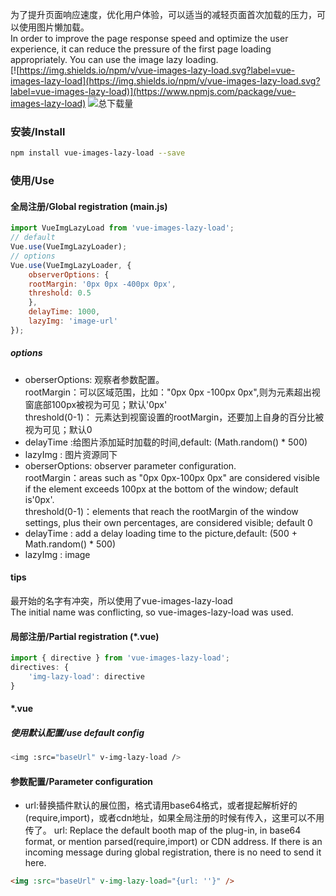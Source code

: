 为了提升页面响应速度，优化用户体验，可以适当的减轻页面首次加载的压力，可以使用图片懒加载。  
In order to improve the page response speed and optimize the user experience, it can reduce the pressure of the first page loading appropriately. You can use the image lazy loading.
</br>
[![https://img.shields.io/npm/v/vue-images-lazy-load.svg?label=vue-images-lazy-load](https://img.shields.io/npm/v/vue-images-lazy-load.svg?label=vue-images-lazy-load)](https://www.npmjs.com/package/vue-images-lazy-load)  ![总下载量](https://img.shields.io/npm/dt/vue-images-lazy-load.svg)
    
### 安装/Install
```bash
npm install vue-images-lazy-load --save
```
### 使用/Use
#### 全局注册/Global registration (main.js)
```javascript
import VueImgLazyLoad from 'vue-images-lazy-load';
// default
Vue.use(VueImgLazyLoader);
// options
Vue.use(VueImgLazyLoader, {
    observerOptions: {
	rootMargin: '0px 0px -400px 0px',
	threshold: 0.5
    },
    delayTime: 1000,
    lazyImg: 'image-url'
});
```
##### options
* oberserOptions: 观察者参数配置。  
rootMargin：可以区域范围，比如："0px 0px -100px 0px",则为元素超出视窗底部100px被视为可见；默认'0px'  
threshold(0-1)： 元素达到视窗设置的rootMargin，还要加上自身的百分比被视为可见；默认0  
* delayTime :给图片添加延时加载的时间,default: (Math.random() * 500)
* lazyImg : 图片资源同下
* oberserOptions: observer parameter configuration.  
rootMargin：areas such as "0px 0px-100px 0px" are considered visible if the element exceeds 100px at the bottom of the window; default is'0px'.   
threshold(0-1)：elements that reach the rootMargin of the window settings, plus their own percentages, are considered visible; default 0  
* delayTime : add a delay loading time to the picture,default: (500 + Math.random() * 500)
* lazyImg : image
#### tips
最开始的名字有冲突，所以使用了vue-images-lazy-load  
The initial name was conflicting, so vue-images-lazy-load was used.  
#### 局部注册/Partial registration (*.vue)
```javascript
import { directive } from 'vue-images-lazy-load';
directives: {
    'img-lazy-load': directive
}
```
#### *.vue
##### 使用默认配置/use default config
```bash
<img :src="baseUrl" v-img-lazy-load />
```
#### 参数配置/Parameter configuration
* url:替换插件默认的展位图，格式请用base64格式，或者提起解析好的(require,import)，或者cdn地址，如果全局注册的时候有传入，这里可以不用传了。
url: Replace the default booth map of the plug-in, in base64 format, or mention parsed(require,import) or CDN address.
If there is an incoming message during global registration, there is no need to send it here.
```html
<img :src="baseUrl" v-img-lazy-load="{url: ''}" />
```
